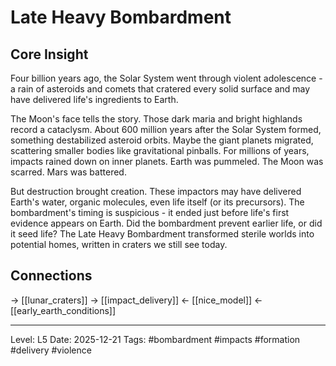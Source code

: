 # Late Heavy Bombardment

## Core Insight
Four billion years ago, the Solar System went through violent adolescence - a rain of asteroids and comets that cratered every solid surface and may have delivered life's ingredients to Earth.

The Moon's face tells the story. Those dark maria and bright highlands record a cataclysm. About 600 million years after the Solar System formed, something destabilized asteroid orbits. Maybe the giant planets migrated, scattering smaller bodies like gravitational pinballs. For millions of years, impacts rained down on inner planets. Earth was pummeled. The Moon was scarred. Mars was battered.

But destruction brought creation. These impactors may have delivered Earth's water, organic molecules, even life itself (or its precursors). The bombardment's timing is suspicious - it ended just before life's first evidence appears on Earth. Did the bombardment prevent earlier life, or did it seed life? The Late Heavy Bombardment transformed sterile worlds into potential homes, written in craters we still see today.

## Connections
→ [[lunar_craters]]
→ [[impact_delivery]]
← [[nice_model]]
← [[early_earth_conditions]]

---
Level: L5
Date: 2025-12-21
Tags: #bombardment #impacts #formation #delivery #violence